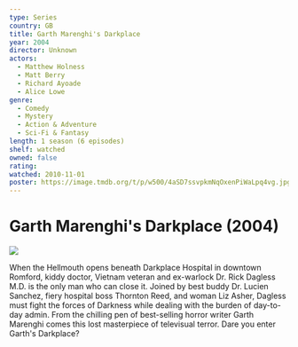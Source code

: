 ```yaml
---
type: Series
country: GB
title: Garth Marenghi's Darkplace
year: 2004
director: Unknown
actors:
  - Matthew Holness
  - Matt Berry
  - Richard Ayoade
  - Alice Lowe
genre:
  - Comedy
  - Mystery
  - Action & Adventure
  - Sci-Fi & Fantasy
length: 1 season (6 episodes)
shelf: watched
owned: false
rating:
watched: 2010-11-01
poster: https://image.tmdb.org/t/p/w500/4aSD7ssvpkmNqOxenPiWaLpq4vg.jpg
---
```


# Garth Marenghi's Darkplace (2004)

![](https://image.tmdb.org/t/p/w500/4aSD7ssvpkmNqOxenPiWaLpq4vg.jpg)

When the Hellmouth opens beneath Darkplace Hospital in downtown Romford, kiddy doctor, Vietnam veteran and ex-warlock Dr. Rick Dagless M.D. is the only man who can close it. Joined by best buddy Dr. Lucien Sanchez, fiery hospital boss Thornton Reed, and woman Liz Asher, Dagless must fight the forces of Darkness while dealing with the burden of day-to-day admin. From the chilling pen of best-selling horror writer Garth Marenghi comes this lost masterpiece of televisual terror. Dare you enter Garth's Darkplace?